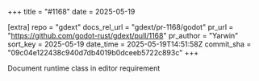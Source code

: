 +++
title = "#1168"
date = 2025-05-19

[extra]
repo = "gdext"
docs_rel_url = "gdext/pr-1168/godot"
pr_url = "https://github.com/godot-rust/gdext/pull/1168"
pr_author = "Yarwin"
sort_key = 2025-05-19
date_time = 2025-05-19T14:51:58Z
commit_sha = "09c04e122438c940d7db4019b0dceeb5722c893c"
+++

Document runtime class in editor requirement

